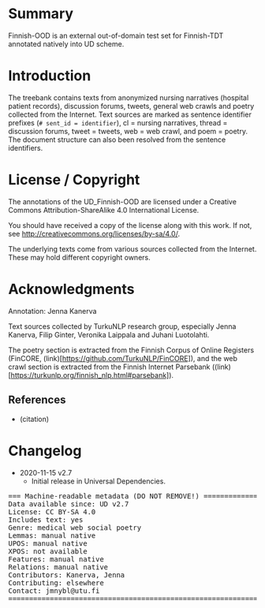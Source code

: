 # Summary

Finnish-OOD is an external out-of-domain test set for Finnish-TDT annotated natively into UD scheme.


# Introduction

The treebank contains texts from anonymized nursing narratives (hospital patient records), discussion forums, tweets, general web crawls and poetry collected from the Internet. Text sources are marked as sentence identifier prefixes (`# sent_id = identifier`), cl = nursing narratives, thread = discussion forums, tweet = tweets, web = web crawl, and poem = poetry. The document structure can also been resolved from the sentence identifiers.

# License / Copyright

The annotations of the UD_Finnish-OOD are licensed under a Creative Commons Attribution-ShareAlike 4.0 International License.

You should have received a copy of the license along with this work. If not, see http://creativecommons.org/licenses/by-sa/4.0/.

The underlying texts come from various sources collected from the Internet. These may hold different copyright owners.


# Acknowledgments

Annotation: Jenna Kanerva

Text sources collected by TurkuNLP research group, especially Jenna Kanerva, Filip Ginter, Veronika Laippala and Juhani Luotolahti.

The poetry section is extracted from the Finnish Corpus of Online Registers (FinCORE, (link)[https://github.com/TurkuNLP/FinCORE]), and the web crawl section is extracted from the Finnish Internet Parsebank ((link)[https://turkunlp.org/finnish_nlp.html#parsebank]).

## References

* (citation)


# Changelog

* 2020-11-15 v2.7
  * Initial release in Universal Dependencies.


<pre>
=== Machine-readable metadata (DO NOT REMOVE!) ================================
Data available since: UD v2.7
License: CC BY-SA 4.0
Includes text: yes
Genre: medical web social poetry
Lemmas: manual native
UPOS: manual native
XPOS: not available
Features: manual native
Relations: manual native
Contributors: Kanerva, Jenna
Contributing: elsewhere
Contact: jmnybl@utu.fi
===============================================================================
</pre>
